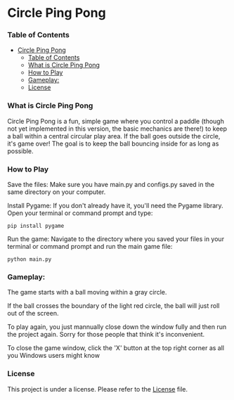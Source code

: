 # Circle Ping Pong

### Table of Contents

<!-- TOC -->
* [Circle Ping Pong](#circle-ping-pong)
    * [Table of Contents](#table-of-contents)
    * [What is Circle Ping Pong](#what-is-circle-ping-pong)
    * [How to Play](#how-to-play)
    * [Gameplay:](#gameplay)
    * [License](#license)
<!-- TOC -->

### What is Circle Ping Pong

Circle Ping Pong is a fun, simple game where you control a paddle (though not yet implemented in this version, the basic mechanics are there!) to keep a ball within a central circular play area. If the ball goes outside the circle, it's game over! The goal is to keep the ball bouncing inside for as long as possible.

### How to Play

Save the files: Make sure you have main.py and configs.py saved in the same directory on your computer.

Install Pygame: If you don't already have it, you'll need the Pygame library. Open your terminal or command prompt and type:

`pip install pygame`


Run the game: Navigate to the directory where you saved your files in your terminal or command prompt and run the main game file:

`python main.py`


### Gameplay:

The game starts with a ball moving within a gray circle.

If the ball crosses the boundary of the light red circle, the ball will just roll out of the screen.

To play again, you just mannually close down the window fully and then run the project again. Sorry for those people that think it's inconvenient.

To close the game window, click the 'X' button at the top right corner as all you Windows users might know

### License

This project is under a license. Please refer to the [License](LICENSE) file.
